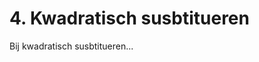 # 4. Kwadratisch susbtitueren

Bij kwadratisch susbtitueren...

```{iframe} https://www.youtube.com/watch?v=R6guNhEhknM&list=PLqmYEL-9zWjOa73JR-Fm0SOFCaSYKMSWj&index=2
```
